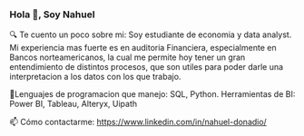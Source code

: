 ### Hola 👋, Soy Nahuel
🔍 Te cuento un poco sobre mi: Soy estudiante de economia y data analyst. Mi experiencia mas fuerte es en auditoria Financiera, especialmente en Bancos norteamericanos, la cual me permite hoy tener un gran entendimiento de distintos procesos, que son utiles para poder darle una interpretacion a los datos con los que trabajo.


🌱Lenguajes de programacion que manejo: SQL, Python.
   Herramientas de BI: Power BI, Tableau, Alteryx, Uipath 
   
   
📫 Cómo contactarme: https://www.linkedin.com/in/nahuel-donadio/

